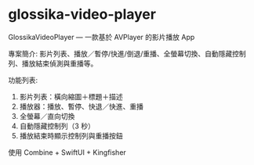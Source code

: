 # glossika-video-player

GlossikaVideoPlayer — 一款基於 AVPlayer 的影片播放 App

專案簡介:
影片列表、播放／暫停/快進/倒退/重播、全螢幕切換、自動隱藏控制列、播放結束偵測與重播等。

功能列表:
1. 影片列表：橫向縮圖＋標題＋描述
2. 播放器：播放、暫停、快退／快進、重播
3. 全螢幕／直向切換
4. 自動隱藏控制列（3 秒）
5. 播放結束時顯示控制列與重播按鈕

使用 Combine + SwiftUI + Kingfisher
